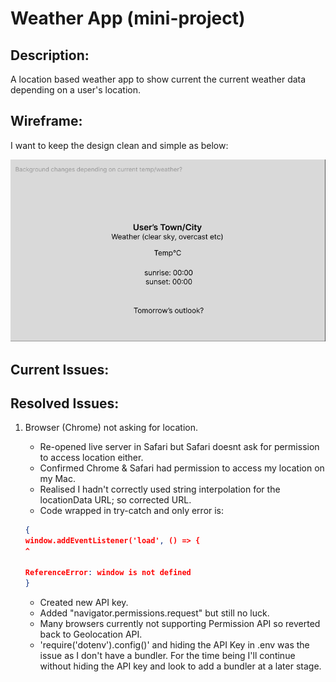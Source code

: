  # Weather App (mini-project)

## Description:

A location based weather app to show current the current weather data depending on a user's location.

## Wireframe:

I want to keep the design clean and simple as below:

![wireframe](/ReadMe/Wireframe.png)

## Current Issues:

## Resolved Issues:

1. Browser (Chrome) not asking for location. 
    * Re-opened live server in Safari but Safari doesnt ask for permission to access location either.
    * Confirmed Chrome & Safari had permission to access my location on my Mac.
    * Realised I hadn't correctly used string interpolation for the locationData URL; so corrected URL.
    * Code wrapped in try-catch and only error is:

    ```json
    {
    window.addEventListener('load', () => {
    ^

    ReferenceError: window is not defined
    }
    ```

    * Created new API key.
    * Added "navigator.permissions.request" but still no luck.
    * Many browsers currently not supporting Permission API so reverted back to Geolocation API.
    * 'require('dotenv').config()' and hiding the API Key in .env was the issue as I don't have a bundler. For the time being I'll continue without hiding the API key and look to add a bundler at a later stage.






